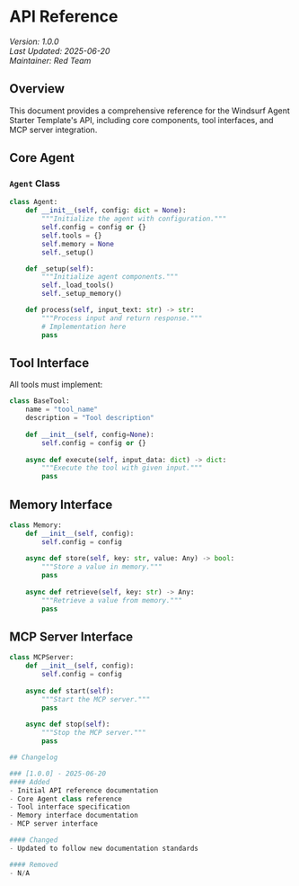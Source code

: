 # API Reference

*Version: 1.0.0*  
*Last Updated: 2025-06-20*  
*Maintainer: Red Team*

## Overview
This document provides a comprehensive reference for the Windsurf Agent Starter Template's API, including core components, tool interfaces, and MCP server integration.

## Core Agent

### `Agent` Class
```python
class Agent:
    def __init__(self, config: dict = None):
        """Initialize the agent with configuration."""
        self.config = config or {}
        self.tools = {}
        self.memory = None
        self._setup()

    def _setup(self):
        """Initialize agent components."""
        self._load_tools()
        self._setup_memory()

    def process(self, input_text: str) -> str:
        """Process input and return response."""
        # Implementation here
        pass
```

## Tool Interface

All tools must implement:
```python
class BaseTool:
    name = "tool_name"
    description = "Tool description"
    
    def __init__(self, config=None):
        self.config = config or {}
    
    async def execute(self, input_data: dict) -> dict:
        """Execute the tool with given input."""
        pass
```

## Memory Interface

```python
class Memory:
    def __init__(self, config):
        self.config = config
    
    async def store(self, key: str, value: Any) -> bool:
        """Store a value in memory."""
        pass
    
    async def retrieve(self, key: str) -> Any:
        """Retrieve a value from memory."""
        pass
```

## MCP Server Interface

```python
class MCPServer:
    def __init__(self, config):
        self.config = config
    
    async def start(self):
        """Start the MCP server."""
        pass
    
    async def stop(self):
        """Stop the MCP server."""
        pass

## Changelog

### [1.0.0] - 2025-06-20
#### Added
- Initial API reference documentation
- Core Agent class reference
- Tool interface specification
- Memory interface documentation
- MCP server interface

#### Changed
- Updated to follow new documentation standards

#### Removed
- N/A
```
